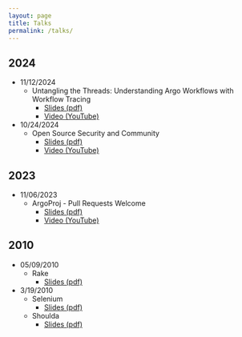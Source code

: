 ```yaml
---
layout: page
title: Talks
permalink: /talks/
---
```


## 2024

- 11/12/2024
  - Untangling the Threads: Understanding Argo Workflows with Workflow Tracing
    - [Slides (pdf)](/talks/20241112_untangling_the_threads_argocon_2024.pdf)
    - [Video (YouTube)](https://youtu.be/F0-D99NqBjs)
- 10/24/2024
  - Open Source Security and Community
    - [Slides (pdf)](/talks/20241024_open_source_security_and_community.pdf)
    - [Video (YouTube)](https://www.youtube.com/live/PPiWTIBGRCM?feature=shared&t=3050)

## 2023

- 11/06/2023
  - ArgoProj - Pull Requests Welcome
    - [Slides (pdf)](/talks/20231106_pull_requests_welcome_argocon_2023.pdf)
    - [Video (YouTube)](https://www.youtube.com/watch?v=INQQyrBkqjw)

## 2010

- 05/09/2010
  - Rake
    - [Slides (pdf)](/talks/20100509_rake.pdf)
- 3/19/2010
  - Selenium
    - [Slides (pdf)](/talks/20100319_selenium.pdf)
  - Shoulda
    - [Slides (pdf)](/talks/20100319_shoulda_mocha.pdf)
